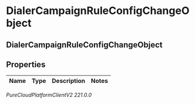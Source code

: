 # DialerCampaignRuleConfigChangeObject

## DialerCampaignRuleConfigChangeObject

## Properties

|Name | Type | Description | Notes|
|------------ | ------------- | ------------- | -------------|



_PureCloudPlatformClientV2 221.0.0_

